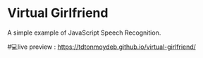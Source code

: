 # Virtual Girlfriend
A simple example of JavaScript Speech Recognition. 
 
#💻live preview : https://tdtonmoydeb.github.io/virtual-girlfriend/
